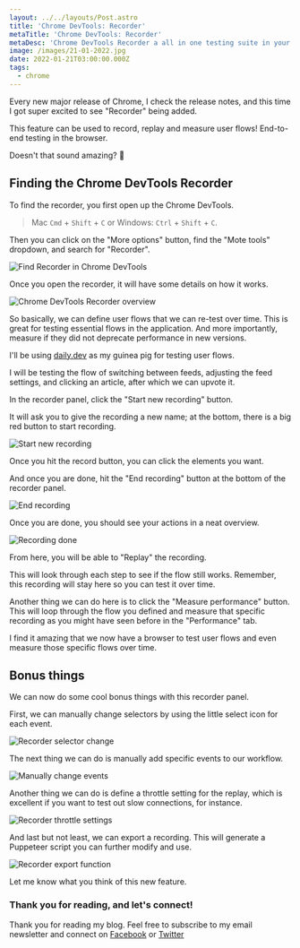 ```yaml
---
layout: ../../layouts/Post.astro
title: 'Chrome DevTools: Recorder'
metaTitle: 'Chrome DevTools: Recorder'
metaDesc: 'Chrome DevTools Recorder a all in one testing suite in your browser'
image: /images/21-01-2022.jpg
date: 2022-01-21T03:00:00.000Z
tags:
  - chrome
---
```


Every new major release of Chrome, I check the release notes, and this time I got super excited to see "Recorder" being added.

This feature can be used to record, replay and measure user flows! End-to-end testing in the browser.

Doesn't that sound amazing? 👏

## Finding the Chrome DevTools Recorder

To find the recorder, you first open up the Chrome DevTools.

> Mac `Cmd` + `Shift` + `C` or Windows: `Ctrl` + `Shift` + `C`.

Then you can click on the "More options" button, find the "Mote tools" dropdown, and search for "Recorder".

![Find Recorder in Chrome DevTools](https://cdn.hashnode.com/res/hashnode/image/upload/v1641879235946/o93BjYoN_.png)

Once you open the recorder, it will have some details on how it works.

![Chrome DevTools Recorder overview](https://cdn.hashnode.com/res/hashnode/image/upload/v1641879418202/LGsuqjc-6.png)

So basically, we can define user flows that we can re-test over time. This is great for testing essential flows in the application.
And more importantly, measure if they did not deprecate performance in new versions.

I'll be using [daily.dev](https://daily.dev/) as my guinea pig for testing user flows.

I will be testing the flow of switching between feeds, adjusting the feed settings, and clicking an article, after which we can upvote it.

In the recorder panel, click the "Start new recording" button.

It will ask you to give the recording a new name; at the bottom, there is a big red button to start recording.

![Start new recording](https://cdn.hashnode.com/res/hashnode/image/upload/v1641879652782/JXyf707NQ.png)

Once you hit the record button, you can click the elements you want.

And once you are done, hit the "End recording" button at the bottom of the recorder panel.

![End recording](https://cdn.hashnode.com/res/hashnode/image/upload/v1641879730518/6IY27_Tw6.png)

Once you are done, you should see your actions in a neat overview.

![Recording done](https://cdn.hashnode.com/res/hashnode/image/upload/v1641879899553/TpAMxHw9I.png)

From here, you will be able to "Replay" the recording.

This will look through each step to see if the flow still works. Remember, this recording will stay here so you can test it over time.

Another thing we can do here is to click the "Measure performance" button.
This will loop through the flow you defined and measure that specific recording as you might have seen before in the "Performance" tab.

I find it amazing that we now have a browser to test user flows and even measure those specific flows over time.

## Bonus things

We can now do some cool bonus things with this recorder panel.

First, we can manually change selectors by using the little select icon for each event.

![Recorder selector change](https://cdn.hashnode.com/res/hashnode/image/upload/v1641880339309/HilnLLBwQ.png)

The next thing we can do is manually add specific events to our workflow.

![Manually change events](https://cdn.hashnode.com/res/hashnode/image/upload/v1641880435112/_QZdTeE40.png)

Another thing we can do is define a throttle setting for the replay, which is excellent if you want to test out slow connections, for instance.

![Recorder throttle settings](https://cdn.hashnode.com/res/hashnode/image/upload/v1641880503153/zBvlLqnA1.png)

And last but not least, we can export a recording. This will generate a Puppeteer script you can further modify and use.

![Recorder export function](https://cdn.hashnode.com/res/hashnode/image/upload/v1641880659076/7C7QquHpN.png)

Let me know what you think of this new feature.

### Thank you for reading, and let's connect!

Thank you for reading my blog. Feel free to subscribe to my email newsletter and connect on [Facebook](https://www.facebook.com/DailyDevTipsBlog) or [Twitter](https://twitter.com/DailyDevTips1)
